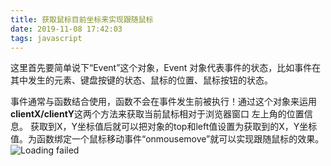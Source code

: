 ```yaml
---
title: 获取鼠标目前坐标来实现跟随鼠标
date: 2019-11-08 17:42:03
tags: javascript
---
```

这里首先要简单说下“Event”这个对象，Event 对象代表事件的状态，比如事件在其中发生的元素、键盘按键的状态、鼠标的位置、鼠标按钮的状态。

事件通常与函数结合使用，函数不会在事件发生前被执行！通过这个对象来运用<b>clientX/clientY</b>这两个方法来获取当前鼠标相对于浏览器窗口
左上角的位置信息。<!--more-->
获取到X，Y坐标值后就可以把对象的top和left值设置为获取到的X，Y坐标值。为函数绑定一个鼠标移动事件“onmousemove”就可以实现跟随鼠标的效果。
![Loading failed](aas.png)